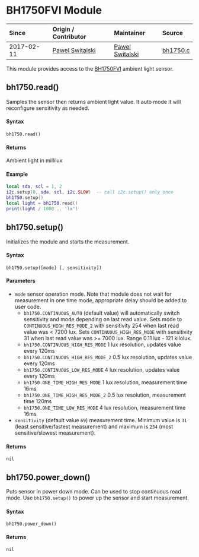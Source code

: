 # BH1750FVI Module
| Since  | Origin / Contributor  | Maintainer  | Source  |
| :----- | :-------------------- | :---------- | :------ |
| 2017-02-11 | [Pawel Switalski](https://github.com/s-pw) | [Pawel Switalski](https://github.com/s-pw) | [bh1750.c](../../../app/modules/bh1750.c)|


This module provides access to the [BH1750FVI](https://www.mouser.com/catalog/specsheets/Rohm_11162017_ROHMS34826-1.pdf) ambient light sensor.


## bh1750.read()
Samples the sensor then returns ambient light value. It auto mode it will reconfigure sensitivity as needed.

#### Syntax
`bh1750.read()`

#### Returns
Ambient light in millilux

#### Example
```lua
local sda, scl = 1, 2
i2c.setup(0, sda, scl, i2c.SLOW)  -- call i2c.setup() only once
bh1750.setup()
local light = bh1750.read()
print(light / 1000 .. 'lx')
```


## bh1750.setup()

Initializes the module and starts the measurement.

#### Syntax
`bh1750.setup([mode] [, sensitivity])`

#### Parameters
- `mode` sensor operation mode. Note that module does not wait for measurement in one time mode, appropriate delay should be added to user code.
    * `bh1750.CONTINUOUS_AUTO` (default value) will automatically switch sensitivity and mode depending on last read value. Sets mode to `CONTINUOUS_HIGH_RES_MODE_2` with sensitivity 254 when last read value was < 7200 lux. Sets `CONTINUOUS_HIGH_RES_MODE` with sensitivity 31 when last read value was >= 7000 lux. Range 0.11 lux - 121 kilolux.
    * `bh1750.CONTINUOUS_HIGH_RES_MODE` 1 lux resolution, updates value every 120ms
    * `bh1750.CONTINUOUS_HIGH_RES_MODE_2` 0.5 lux resolution, updates value every 120ms
    * `bh1750.CONTINUOUS_LOW_RES_MODE` 4 lux resolution, updates value every 120ms
    * `bh1750.ONE_TIME_HIGH_RES_MODE` 1 lux resolution, measurement time 16ms
    * `bh1750.ONE_TIME_HIGH_RES_MODE_2` 0.5 lux resolution, measurement time 120ms
    * `bh1750.ONE_TIME_LOW_RES_MODE` 4 lux resolution, measurement time 16ms
- `sensitivity` (default value `69`) measurement time. Minimum value is `31` (least sensitive/fastest measurement) and maximum is `254` (most sensitive/slowest measurement).

#### Returns
`nil`


## bh1750.power_down()

Puts sensor in power down mode. Can be used to stop continuous read mode. Use `bh1750.setup()` to power up the sensor and start measurement.

#### Syntax
`bh1750.power_down()`

#### Returns
`nil`